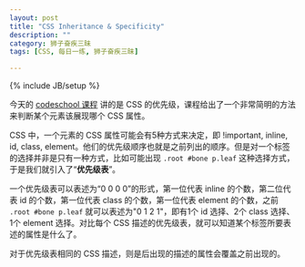 ```yaml
---
layout: post
title: "CSS Inheritance & Specificity"
description: ""
category: 狮子奋疾三昧
tags: [CSS, 每日一练, 狮子奋疾三昧]

---
```

{% include JB/setup %}

今天的 [codeschool 课程](http://cssxcountry.codeschool.com/levels/2#) 讲的是 CSS 的优先级，课程给出了一个非常简明的方法来判断某个元素该展现哪个 CSS 属性。

CSS 中，一个元素的 CSS 属性可能会有5种方式来决定，即 !important, inline, id, class, element。他们的优先级顺序也就是之前列出的顺序。但是对一个标签的选择并非是只有一种方式，比如可能出现 `.root #bone p.leaf` 这种选择方式，于是我们就引入了“**优先级表**”。

一个优先级表可以表述为“0 0 0 0”的形式，第一位代表 inline 的个数，第二位代表 id 的个数，第一位代表 class 的个数，第一位代表 element 的个数，之前 `.root #bone p.leaf` 就可以表述为"0 1 2 1"，即有1个 id 选择、2个 class 选择、1个 element 选择。对比每个 CSS 描述的优先级表，就可以知道某个标签所要表述的属性是什么了。

对于优先级表相同的 CSS 描述，则是后出现的描述的属性会覆盖之前出现的。